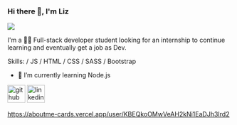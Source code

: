 ### Hi there 👋, I'm Liz
![](/banner.png)

 I'm a 👩‍💻 Full-stack developer student looking for an internship to continue learning and eventually get a job as Dev.

Skills:  / JS / HTML / CSS / SASS / Bootstrap

- 🌱 I’m currently learning Node.js


[<img src='https://cdn.jsdelivr.net/npm/simple-icons@3.0.1/icons/github.svg' alt='github' height='40'>](https://github.com/lizrag)  [<img src='https://cdn.jsdelivr.net/npm/simple-icons@3.0.1/icons/linkedin.svg' alt='linkedin' height='40'>](https://www.linkedin.com/in/linkedin.com/in/laurarangelroman/)  

https://aboutme-cards.vercel.app/user/KBEQkoOMwVeAH2kNi1EaDJh3Ird2
